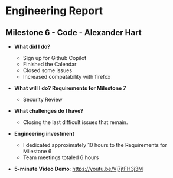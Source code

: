 # Engineering Report

## Milestone 6 - Code - Alexander Hart

* **What did I do?**
    * Sign up for Github Copilot
    * Finished the Calendar
    * Closed some issues
    * Increased compatability with firefox
  
* **What will I do? Requirements for Milestone 7**
    * Security Review

* **What challenges do I have?**
    * Closing the last difficult issues that remain.
  
* **Engineering investment**
    * I dedicated approximately 10 hours to the Requirements for Milestone 6
    * Team meetings totaled 6 hours  
  
* **5-minute Video Demo**: https://youtu.be/Vj7jtFH3j3M